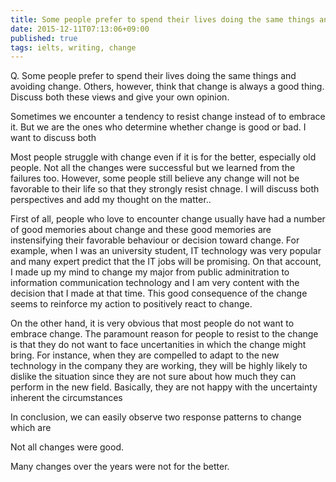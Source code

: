 ```yaml
---
title: Some people prefer to spend their lives doing the same things and avoiding change. Others, however, think that change is always a good thing.
date: 2015-12-11T07:13:06+09:00
published: true
tags: ielts, writing, change
---
```



Q. Some people prefer to spend their lives doing the same things and avoiding change. Others, however, think that change is always a good thing.
Discuss both these views and give your own opinion.


Sometimes we encounter a tendency to resist change instead of to embrace it. But we are the ones who determine whether change is good or bad. I want to discuss both

Most people struggle with change even if it is for the better, especially old people. Not all the changes were successful but we learned from the failures too. However, some people still believe any change will not be favorable to their life so that they strongly resist chnage. I will discuss both perspectives and add my thought on the matter..


First of all, people who love to encounter change usually have had a number of good memories about change and these good memories are instensifying their favorable behaviour or decision toward change.  For example, when I was an university student, IT technology was very popular and many expert predict that the IT jobs will be promising. On that account, I made up my mind to change my major from public adminitration to information communication technology and I am very content with the decision that I made at that time. This good consequence of the change seems to reinforce my action to positively react to change.


On the other hand, it is very obvious that most people do not want to embrace change. The paramount reason for people to resist to the change is that they do not want to face uncertanities in which the change might bring. For instance, when they are compelled to adapt to the new technology in the company they are working, they will be highly likely to dislike the situation since they are not sure about how much they can perform in the new field. Basically, they are not happy with  the uncertainty inherent the circumstances

In conclusion, we can easily observe two response patterns to change which are


Not all changes were good.

Many changes over the years were not for the better.
